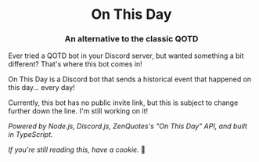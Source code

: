 <h1 align="center">On This Day</h1>

<h3 align="center">An alternative to the classic QOTD</h3>

Ever tried a QOTD bot in your Discord server, but wanted something a bit different? That's where this bot comes in!

On This Day is a Discord bot that sends a historical event that happened on this day... every day!

Currently, this bot has no public invite link, but this is subject to change further down the line. I'm still working on it!

*Powered by Node.js, Discord.js, ZenQuotes's "On This Day" API, and built in TypeScript.*

*If you're still reading this, have a cookie.* 🍪